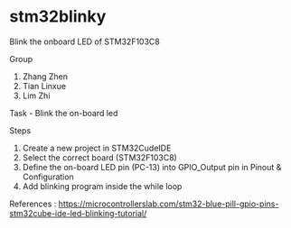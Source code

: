 # stm32blinky
Blink the onboard LED of STM32F103C8

Group
1) Zhang Zhen
2) Tian Linxue
3) Lim Zhi

Task - Blink the on-board led

Steps
1) Create a new project in STM32CudeIDE
2) Select the correct board (STM32F103C8)
3) Define the on-board LED pin (PC-13) into GPIO_Output pin in Pinout & Configuration
4) Add blinking program inside the while loop

References : 
https://microcontrollerslab.com/stm32-blue-pill-gpio-pins-stm32cube-ide-led-blinking-tutorial/
